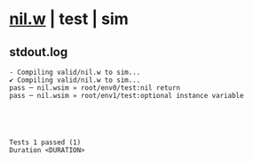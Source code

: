 # [nil.w](../../../../../examples/tests/valid/nil.w) | test | sim

## stdout.log
```log
- Compiling valid/nil.w to sim...
✔ Compiling valid/nil.w to sim...
pass ─ nil.wsim » root/env0/test:nil return                
pass ─ nil.wsim » root/env1/test:optional instance variable
 




Tests 1 passed (1) 
Duration <DURATION>

```

